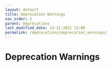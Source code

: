 ```yaml
---
layout: default
title: Deprecation Warnings
nav_order: 2
parent: Deprecations
last_modified_date: 13-12-2021 13:00
permalink: /deprecations/deprecation_warnings/
---
```


# Deprecation Warnings